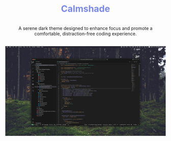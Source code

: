 <div align='center'>
 <h1 style='color: #7989ed;' > Calmshade </h3>
 </div>

<br/>
<div align='center'>
A serene dark theme designed to enhance focus and promote a comfortable, distraction-free coding experience.
</div>

<br/>

![Demo Image (TS)](https://raw.githubusercontent.com/mihavo/calmshade/21563eb413ab57ad54f36283c5837a1cf9756ce0/resources/v1/demo_ts.png?token=GHSAT0AAAAAACXNSDLOMK6IU7U5TQVYRP5MZ2J2TEA)